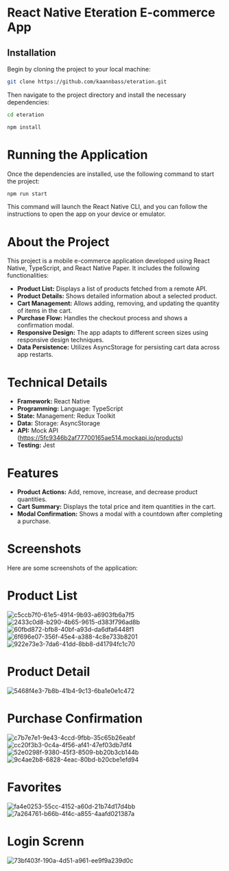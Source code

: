 # React Native Eteration E-commerce App

## Installation
Begin by cloning the project to your local machine:
```bash
git clone https://github.com/kaannbass/eteration.git
```
Then navigate to the project directory and install the necessary dependencies:
```bash
cd eteration
```
```bash
npm install
```
# Running the Application
Once the dependencies are installed, use the following command to start the project:
```bash
npm run start
```
This command will launch the React Native CLI, and you can follow the instructions to open the app on your device or emulator.

# About the Project

This project is a mobile e-commerce application developed using React Native, TypeScript, and React Native Paper. It includes the following functionalities:
- **Product List:** Displays a list of products fetched from a remote API.
- **Product Details:** Shows detailed information about a selected product.
- **Cart Management:** Allows adding, removing, and updating the quantity of items in the cart.
- **Purchase Flow:** Handles the checkout process and shows a confirmation modal.
- **Responsive Design:** The app adapts to different screen sizes using responsive design techniques.
- **Data Persistence:** Utilizes AsyncStorage for persisting cart data across app restarts.

# Technical Details
- **Framework:** React Native
- **Programming:** Language: TypeScript
- **State:** Management: Redux Toolkit
- **Data:** Storage: AsyncStorage
- **API:** Mock API (https://5fc9346b2af77700165ae514.mockapi.io/products)
- **Testing:** Jest

# Features
- **Product Actions:** Add, remove, increase, and decrease product quantities.
- **Cart Summary:** Displays the total price and item quantities in the cart.
- **Modal Confirmation:** Shows a modal with a countdown after completing a purchase.

# Screenshots
Here are some screenshots of the application:

# Product List
![c5ccb7f0-61e5-4914-9b93-a6903fb6a7f5](https://github.com/user-attachments/assets/f9ee74dd-12d5-41f5-b960-4feddbae8b60)
![2433c0d8-b290-4b65-9615-d383f796ad8b](https://github.com/user-attachments/assets/64ccc9eb-c40d-437a-9f1d-40ee1cff87ac)
![60fbd872-bfb8-40bf-a93d-da6dfa6448f1](https://github.com/user-attachments/assets/3ecb94ea-539d-4a59-b3e9-1516c1aa48c3)
![6f696e07-356f-45e4-a388-4c8e733b8201](https://github.com/user-attachments/assets/a503d59a-e490-47a6-9b65-48490d93abb3)
![922e73e3-7da6-41dd-8bb8-d41794fc1c70](https://github.com/user-attachments/assets/1960b663-9e3e-42b8-918e-c2be32d06ee5)

# Product Detail
![5468f4e3-7b8b-41b4-9c13-6ba1e0e1c472](https://github.com/user-attachments/assets/1c556e6f-35c9-46d1-a0b4-383692d6b18e)

# Purchase Confirmation
![c7b7e7e1-9e43-4ccd-9fbb-35c65b26eabf](https://github.com/user-attachments/assets/d14728f4-d441-40cb-88fa-9474700a04b5)
![cc20f3b3-0c4a-4f56-af41-47ef03db7df4](https://github.com/user-attachments/assets/8e77f48c-206f-4a1a-8884-294d4cb061eb)
![52e0298f-9380-45f3-8509-bb20b3cb144b](https://github.com/user-attachments/assets/36559d0c-d38a-4ae4-93d3-6fd14235ace6)
![9c4ae2b8-6828-4eac-80bd-b20cbe1efd94](https://github.com/user-attachments/assets/47e535b2-0dbe-4609-8735-580ce4720665)

# Favorites
![fa4e0253-55cc-4152-a60d-21b74d17d4bb](https://github.com/user-attachments/assets/b7c1d997-1d0b-427f-8c22-bcf41b5a54d5)
![7a264761-b66b-4f4c-a855-4aafd021387a](https://github.com/user-attachments/assets/746f7485-a34c-4a41-a950-706ae741df9e)

# Login Screnn
![73bf403f-190a-4d51-a961-ee9f9a239d0c](https://github.com/user-attachments/assets/b2e6e0f5-f35a-496c-8af1-a1ebbad50a62)





